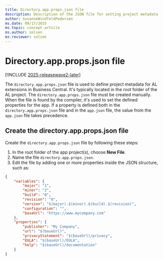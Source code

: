 ```yaml
---
title: Directory.app.props.json file
description: Description of the JSON file for setting project metadata in AL extensions for Business Central.
author: SusanneWindfeldPedersen
ms.date: 09/17/2025
ms.topic: concept-article
ms.author: solsen
ms.reviewer: solsen
---
```


# Directory.app.props.json file

[!INCLUDE [2025-releasewave2-later](../includes/2025-releasewave2-later.md)]

The `directory.app.props.json` file is used to define project metadata for AL extensions in Business Central. It's typically located in the root folder of the AL project. The `directory.app.props.json` file must be created manually. When the file is found by the compiler, it's used to set the defined properties for the app. If a property is defined both in the `directory.app.props.json` file and in the `app.json` file, the value from the `app.json` file takes precedence.

## Create the directory.app.props.json file

Create the `directory.app.props.json` file by following these steps:

1) In the root folder of the app project(s), choose **New File**.
2) Name the file `directory.app.props.json`.
3) Edit the file by adding one or more properties inside the JSON structure, such as:

```json
{
    "variables": {
        "major": "1",
        "minor": "2",
        "build": "0",
        "revision": "0",
        "version": "$(major).$(minor).$(build).$(revision)",
        "configuration": "",
        "baseUrl": "https://www.mycompany.com"
    },
    "properties": {
        "publisher": "My Company",
        "url": "$(baseUrl)",
        "privacyStatement": "$(baseUrl)/privacy",
        "EULA": "$(baseUrl)/EULA",
        "help": "$(baseUrl)/documentation"
    }
}
```